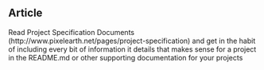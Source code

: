 <h2>Article</h2> <p>Read Project Specification Documents (http://www.pixelearth.net/pages/project-specification) and get in the habit of including every bit of information it details that makes sense for a project in the README.md or other supporting documentation for your projects</p>